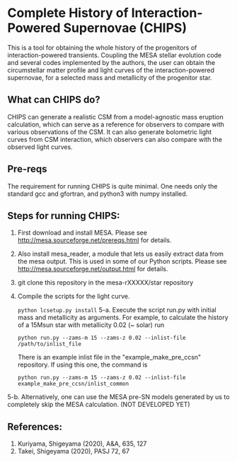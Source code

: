 # Complete History of Interaction-Powered Supernovae (CHIPS)

This is a tool for obtaining the whole history of the progenitors of
interaction-powered transients. Coupling the MESA stellar evolution
code and several codes implemented by the authors, the user can obtain the
circumstellar matter profile and light curves of the interaction-powered
supernovae, for a selected mass and metallicity of the progenitor star.

## What can CHIPS do?

CHIPS can generate a realistic CSM from a model-agnostic mass eruption calculation, which can serve as a reference for observers to compare with various observations of the CSM. It can also generate bolometric light curves from CSM interaction, which observers can also compare with the observed light curves.

## Pre-reqs

The requirement for running CHIPS is quite minimal. One needs only the standard gcc and gfortran, and python3 with numpy installed.

## Steps for running CHIPS:
1. First download and install MESA. Please see <http://mesa.sourceforge.net/prereqs.html> for details.
2. Also install mesa_reader, a module that lets us easily extract data from the mesa output. This is used in some of our Python scripts. Please see <http://mesa.sourceforge.net/output.html> for details.
3. git clone this repository in the mesa-rXXXXX/star repository
4. Compile the scripts for the light curve.

	`python lcsetup.py install`
5-a. Execute the script run.py with initial mass and metallicity as arguments. For example, to calculate the history of a 15Msun star with metallicity 0.02 (~ solar) run

	`python run.py --zams-m 15 --zams-z 0.02 --inlist-file /path/to/inlist_file`

   There is an example inlist file in the "example_make_pre_ccsn" repository. If using this one, the command is

	`python run.py --zams-m 15 --zams-z 0.02 --inlist-file example_make_pre_ccsn/inlist_common`

5-b. Alternatively, one can use the MESA pre-SN models generated by us to completely skip the MESA calculation. (NOT DEVELOPED YET)

## References:
1. Kuriyama, Shigeyama (2020), A&A, 635, 127
2. Takei, Shigeyama (2020), PASJ 72, 67
